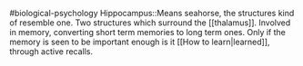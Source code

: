 #biological-psychology 
Hippocampus::Means seahorse, the structures kind of resemble one. Two structures which surround the [[thalamus]]. Involved in memory, converting short term memories to long term ones. Only if the memory is seen to be important enough is it [[How to learn|learned]], through active recalls.